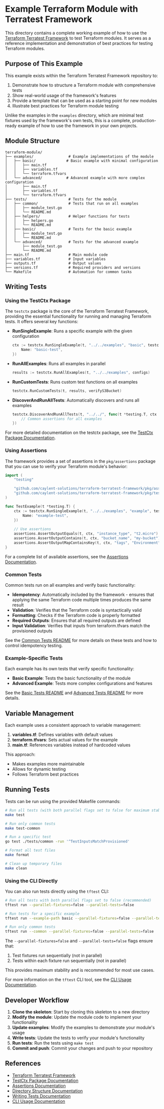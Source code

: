 # Example Terraform Module with Terratest Framework

This directory contains a complete working example of how to use the [Terraform Terratest Framework](../) to test Terraform modules. It serves as a reference implementation and demonstration of best practices for testing Terraform modules.

## Purpose of This Example

This example exists within the Terraform Terratest Framework repository to:

1. Demonstrate how to structure a Terraform module with comprehensive tests
2. Show real-world usage of the framework's features
3. Provide a template that can be used as a starting point for new modules
4. Illustrate best practices for Terraform module testing

Unlike the examples in the `examples` directory, which are minimal test fixtures used by the framework's own tests, this is a complete, production-ready example of how to use the framework in your own projects.

## Module Structure

```
terraform-module/
├── examples/                # Example implementations of the module
│   ├── basic/              # Basic example with minimal configuration
│   │   ├── main.tf
│   │   ├── variables.tf
│   │   └── terraform.tfvars
│   └── advanced/           # Advanced example with more complex configuration
│       ├── main.tf
│       ├── variables.tf
│       └── terraform.tfvars
├── tests/                   # Tests for the module
│   ├── common/              # Tests that run on all examples
│   │   ├── module_test.go
│   │   └── README.md
│   ├── helpers/             # Helper functions for tests
│   │   ├── helpers.go
│   │   └── README.md
│   ├── basic/               # Tests for the basic example
│   │   ├── module_test.go
│   │   └── README.md
│   └── advanced/            # Tests for the advanced example
│       ├── module_test.go
│       └── README.md
├── main.tf                  # Main module code
├── variables.tf             # Input variables
├── outputs.tf               # Output values
├── versions.tf              # Required providers and versions
└── Makefile                 # Automation for common tasks
```

## Writing Tests

### Using the TestCtx Package

The `testctx` package is the core of the Terraform Terratest Framework, providing the essential functionality for running and managing Terraform tests. It offers several key functions:

- **RunSingleExample**: Runs a specific example with the given configuration
  ```go
  ctx := testctx.RunSingleExample(t, "../../examples", "basic", testctx.TestConfig{
      Name: "basic-test",
  })
  ```

- **RunAllExamples**: Runs all examples in parallel
  ```go
  results := testctx.RunAllExamples(t, "../../examples", configs)
  ```

- **RunCustomTests**: Runs custom test functions on all examples
  ```go
  testctx.RunCustomTests(t, results, verifyS3Bucket)
  ```

- **DiscoverAndRunAllTests**: Automatically discovers and runs all examples
  ```go
  testctx.DiscoverAndRunAllTests(t, "../../", func(t *testing.T, ctx testctx.TestContext) {
      // Common assertions for all examples
  })
  ```

For more detailed documentation on the testctx package, see the [TestCtx Package Documentation](../docs/TESTCTX_PACKAGE.md).

### Using Assertions

The framework provides a set of assertions in the `pkg/assertions` package that you can use to verify your Terraform module's behavior:

```go
import (
    "testing"

    "github.com/caylent-solutions/terraform-terratest-framework/pkg/assertions"
    "github.com/caylent-solutions/terraform-terratest-framework/pkg/testctx"
)

func TestExample(t *testing.T) {
    ctx := testctx.RunSingleExample(t, "../../examples", "example", testctx.TestConfig{
        Name: "example-test",
    })
    
    // Use assertions
    assertions.AssertOutputEquals(t, ctx, "instance_type", "t2.micro")
    assertions.AssertOutputContains(t, ctx, "bucket_name", "my-bucket")
    assertions.AssertOutputMapContainsKey(t, ctx, "tags", "Environment")
}
```

For a complete list of available assertions, see the [Assertions Documentation](../docs/ASSERTIONS.md).

### Common Tests

Common tests run on all examples and verify basic functionality:

- **Idempotency**: Automatically included by the framework - ensures that applying the same Terraform code multiple times produces the same result
- **Validation**: Verifies that the Terraform code is syntactically valid
- **Formatting**: Checks if the Terraform code is properly formatted
- **Required Outputs**: Ensures that all required outputs are defined
- **Input Validation**: Verifies that inputs from terraform.tfvars match the provisioned outputs

See the [Common Tests README](tests/common/README.md) for more details on these tests and how to control idempotency testing.

### Example-Specific Tests

Each example has its own tests that verify specific functionality:

- **Basic Example**: Tests the basic functionality of the module
- **Advanced Example**: Tests more complex configurations and features

See the [Basic Tests README](tests/basic/README.md) and [Advanced Tests README](tests/advanced/README.md) for more details.

## Variable Management

Each example uses a consistent approach to variable management:

1. **variables.tf**: Defines variables with default values
2. **terraform.tfvars**: Sets actual values for the example
3. **main.tf**: References variables instead of hardcoded values

This approach:
- Makes examples more maintainable
- Allows for dynamic testing
- Follows Terraform best practices

## Running Tests

Tests can be run using the provided Makefile commands:

```bash
# Run all tests (with both parallel flags set to false for maximum stability)
make test

# Run only common tests
make test-common

# Run a specific test
go test ./tests/common -run '^TestInputsMatchProvisioned'

# Format all test files
make format

# Clean up temporary files
make clean
```

### Using the CLI Directly

You can also run tests directly using the `tftest` CLI:

```bash
# Run all tests with both parallel flags set to false (recommended)
tftest run --parallel-fixtures=false --parallel-tests=false

# Run tests for a specific example
tftest run --example-path basic --parallel-fixtures=false --parallel-tests=false

# Run only common tests
tftest run --common --parallel-fixtures=false --parallel-tests=false
```

The `--parallel-fixtures=false` and `--parallel-tests=false` flags ensure that:
1. Test fixtures run sequentially (not in parallel)
2. Tests within each fixture run sequentially (not in parallel)

This provides maximum stability and is recommended for most use cases.

For more information on the `tftest` CLI tool, see the [CLI Usage Documentation](../docs/CLI_USAGE.md).

## Developer Workflow

1. **Clone the skeleton**: Start by cloning this skeleton to a new directory
2. **Modify the module**: Update the module code to implement your functionality
3. **Update examples**: Modify the examples to demonstrate your module's usage
4. **Write tests**: Update the tests to verify your module's functionality
5. **Run tests**: Run the tests using `make test`
6. **Commit and push**: Commit your changes and push to your repository

## References

- [Terraform Terratest Framework](../README.md)
- [TestCtx Package Documentation](../docs/TESTCTX_PACKAGE.md)
- [Assertions Documentation](../docs/ASSERTIONS.md)
- [Directory Structure Documentation](../docs/DIRECTORY_STRUCTURE.md)
- [Writing Tests Documentation](../docs/WRITING_TESTS.md)
- [CLI Usage Documentation](../docs/CLI_USAGE.md)